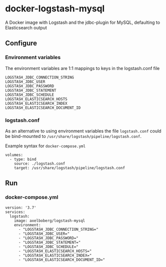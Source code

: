 # docker-logstash-mysql
A Docker image with Logstash and the jdbc-plugin for MySQL, defaulting to Elasticsearch output

## Configure

### Environment variables
The environment variables are 1:1 mappings to keys in the logstash.conf file

```
LOGSTASH_JDBC_CONNECTION_STRING
LOGSTASH_JDBC_USER
LOGSTASH_JDBC_PASSWORD
LOGSTASH_JDBC_STATEMENT
LOGSTASH_JDBC_SCHEDULE
LOGSTASH_ELASTICSEARCH_HOSTS
LOGSTASH_ELASTICSEARCH_INDEX
LOGSTASH_ELASTICSEARCH_DOCUMENT_ID
```

### logstash.conf
As an alternative to using environment variables the file `logstash.conf` could be bind-mounted to `/usr/share/logstash/pipeline/logstash.conf`.

Example syntax for `docker-compose.yml`

```
volumes:
  - type: bind
    source: ./logstash.conf
    target: /usr/share/logstash/pipeline/logstash.conf
```

## Run

### docker-compose.yml
```
version: '3.7'
services:
  logstash:
    image: axelboberg/logstash-mysql
    environment:
      - "LOGSTASH_JDBC_CONNECTION_STRING="
      - "LOGSTASH_JDBC_USER="
      - "LOGSTASH_JDBC_PASSWORD="
      - "LOGSTASH_JDBC_STATEMENT="
      - "LOGSTASH_JDBC_SCHEDULE="
      - "LOGSTASH_ELASTICSEARCH_HOSTS="
      - "LOGSTASH_ELASTICSEARCH_INDEX="
      - "LOGSTASH_ELASTICSEARCH_DOCUMENT_ID="
```